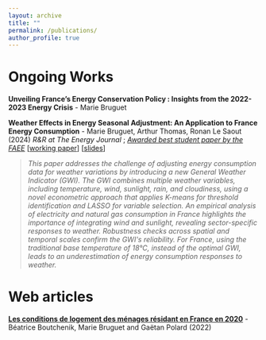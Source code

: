 ```yaml
---
layout: archive
title: ""
permalink: /publications/
author_profile: true
---
```




# Ongoing Works
**Unveiling France’s Energy Conservation Policy : Insights from the 2022-2023 Energy Crisis** - Marie Bruguet

**Weather Effects in Energy Seasonal Adjustment: An Application to France Energy Consumption** - Marie Bruguet, Arthur Thomas, Ronan Le Saout (2024) *R&R at The Energy Journal* ; [*Awarded best student paper by the FAEE*](https://www.faee.fr/fr/51-prix-de-l-aee.html) [[working paper](https://mbruguet.github.io/files/ej_bruguet.pdf)] [[slides](https://mbruguet.github.io/files/faee_bruguet.pdf)] 

>*This paper addresses the challenge of adjusting energy consumption data for weather variations by introducing a new General Weather Indicator (GWI). The GWI combines multiple weather variables, including temperature, wind, sunlight, rain, and cloudiness, using a novel econometric approach that applies K-means for threshold identification and LASSO for variable selection. An empirical analysis of electricity and natural gas consumption in France highlights the importance of integrating wind and sunlight, revealing sector-specific responses to weather. Robustness checks across spatial and temporal scales confirm the GWI's reliability. For France, using the traditional base temperature of 18°C, instead of the optimal GWI, leads to an underestimation of energy consumption responses to weather.*

# Web articles
[**Les conditions de logement des ménages résidant en France en 2020**](https://www.statistiques.developpement-durable.gouv.fr/les-conditions-de-logement-des-menages-residant-en-france-en-2020?rubrique=54&dossier=1050) - Béatrice Boutchenik, Marie Bruguet and Gaëtan Polard (2022)
